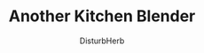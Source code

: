 ---
media: "images/rounds/round_4_1/another_kitchen_blender.png"
media_type: image
title: Another Kitchen Blender
author: [DisturbHerb]
desc: Red Jamiroquai laments Nanotrasen's clerical error.
---